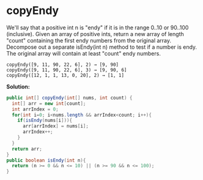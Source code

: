# copyEndy

We'll say that a positive int n is "endy" if it is in the range 0..10 or 90..100 (inclusive). Given an array of positive ints, return a new array of length "count" containing the first endy numbers from the original array. Decompose out a separate isEndy(int n) method to test if a number is endy. The original array will contain at least "count" endy numbers.

```
copyEndy([9, 11, 90, 22, 6], 2) → [9, 90]
copyEndy([9, 11, 90, 22, 6], 3) → [9, 90, 6]
copyEndy([12, 1, 1, 13, 0, 20], 2) → [1, 1]
```

**Solution:**

```java
public int[] copyEndy(int[] nums, int count) {
  int[] arr = new int[count];
  int arrIndex = 0;
  for(int i=0; i<nums.length && arrIndex<count; i++){
    if(isEndy(nums[i])){
      arr[arrIndex] = nums[i];
      arrIndex++;
    }
  }
  return arr;
}
public boolean isEndy(int n){
  return (n >= 0 && n <= 10) || (n >= 90 && n <= 100);
}
```